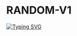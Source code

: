 # RANDOM-V1
[![Typing SVG](https://readme-typing-svg.demolab.com?font=Fira+Code&size=30&pause=1000&color=F72828&background=4F00FF00&vCenter=true&width=435&lines=RANDOM+ID+CLONE+GREEN+COMMAND)](https://git.io/typing-svg)
#
